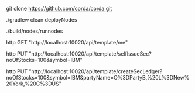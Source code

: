 
 git clone https://github.com/corda/corda.git


./gradlew clean deployNodes

./build/nodes/runnodes

http GET  "http://localhost:10020/api/template/me"

http PUT  "http://localhost:10020/api/template/selfIssueSec?noOfStocks=100&symbol=IBM"

http PUT "http://localhost:10020/api/template/createSecLedger?noOfStocks=100&symbol=IBM&partyName=O%3DPartyB,%20L%3DNew%20York,%20C%3DUS"


